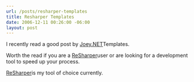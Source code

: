 ```yaml
---
url: /posts/resharper-templates
title: Resharper Templates
date: 2006-12-11 00:26:00 -06:00
layout: post
---
```


I recently read a good post by [Joey.NET](http://www.jetbrains.com/resharper/)Templates.

Worth the read if you are a [ReSharper](http://www.jetbrains.com/resharper/)user or are looking for a development tool to speed up your process.

[ReSharper](http://www.jetbrains.com/resharper/)is my tool of choice currently.
